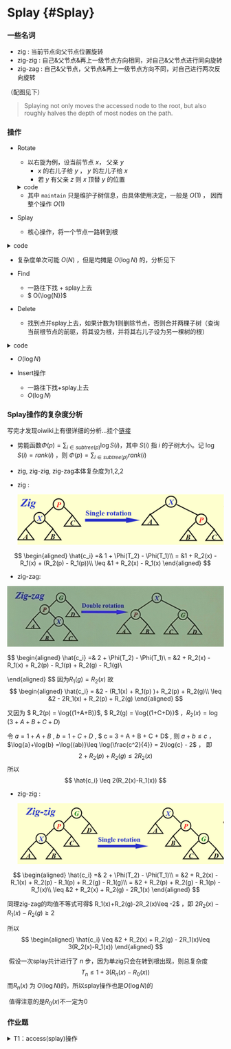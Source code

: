 # Splay {#Splay}

### 一些名词

- zig : 当前节点向父节点位置旋转
- zig-zig : 自己&父节点&再上一级节点方向相同，对自己&父节点进行同向旋转
- zig-zag : 自己&父节点，父节点&再上一级节点方向不同，对自己进行两次反向旋转

（配图见下）

> Splaying not only moves the accessed node to the root, but also roughly halves the depth of most nodes on the path.

### 操作

- Rotate

  - 以右旋为例，设当前节点 $x$， 父亲 $y$
    - $x$ 的右儿子给 $y$ ， $y$ 的左儿子给 $x$
    - 若 $y$ 有父亲 $z$ 则 $x$ 顶替 $y$ 的位置

  <details>
  	<summary> code </summary>
  	<pre><code>
    void Rotate(int x) {
      int y = fa[x], z = fa[y], chk = get(x);
      ch[y][chk] = ch[x][chk ^ 1];
      if (ch[x][chk ^ 1]) fa[ch[x][chk ^ 1]] = y;
      ch[x][chk ^ 1] = y;
      fa[y] = x;
      fa[x] = z;
      if (z) ch[z][y == ch[z][1]] = x;
      maintain(y);
      maintain(x);
    }
    </code></pre>
  </details>


  - 其中 `maintain` 只是维护子树信息，由具体使用决定，一般是 $O(1)$ ， 因而整个操作 $O(1)$ 


- Splay

  - 核心操作，将一个节点一路转到根

<details>
	<summary> code </summary>
	<pre><code>
  bool get(int x) { return x == ch[fa[x]][1]; }
  void Splay(int x) {
    for (int f = fa[x]; f = fa[x], f; rotate(x))
      if (fa[f]) Rotate(get(x) == get(f) ? f : x);
    rt = x;
  }
    </code></pre>
</details>


  - 复杂度单次可能 $O(N)$ ，但是均摊是 $O(\log N)$ 的，分析见下
- Find

  - 一路往下找 + splay上去
  - $ O(\log{N})$ 
- Delete

  - 找到点并splay上去，如果计数为1则删除节点，否则合并两棵子树（查询当前根节点的前驱，将其设为根，并将其右儿子设为另一棵树的根）

<details>
	<summary> code </summary>
	<pre><code>  void Delete(int k) {
    Find(k);
    if (cnt[rt] > 1) {
      cnt[rt]--;
      Maintain(rt);
      return;
    }
    if (!ch[rt][0] && !ch[rt][1]) {
      Clear(rt);
      rt = 0;
      return;
    }
    if (!ch[rt][0]) {
      int cur = rt;
      rt = ch[rt][1];
      fa[rt] = 0;
      Clear(cur);
      return;
    }
    if (!ch[rt][1]) {
      int cur = rt;
      rt = ch[rt][0];
      fa[rt] = 0;
      Clear(cur);
      return;
    }
    int cur = rt, x = Pre();
    fa[ch[cur][1]] = x;
    ch[x][1] = ch[cur][1];
    Clear(cur);
    Maintain(rt);
  }
    </code></pre>
</details>


  - $O(\log N)$

- Insert操作

  - 一路往下找+splay上去
  - $O(\log{N})$

### Splay操作的复杂度分析

写完才发现oiwiki上有很详细的分析...挂个[链接](https://oi-wiki.org/ds/splay/#时间复杂度)

- 势能函数$\Phi(p) =\sum_{i\in subtree(p)} \log{S(i)}$，其中 $S(i)$ 指 $i$ 的子树大小。记 $\log{S(i)} = rank(i)$ ，则 $\Phi(p)=\sum_{i\in subtree(p)} rank(i)$

- zig, zig-zig, zig-zag本体复杂度为1,2,2

- zig : 

  <img src="/img/ads/ads-SplayZig.png" alt="ads-SplayZig" style="zoom:67%;" />


$$
  \begin{aligned}
  \hat{c_i} =& 1 + \Phi(T_2) - \Phi(T_1)\\
   = &1 + R_2(x) - R_1(x) + (R_2(p) - R_1(p))\\
   \leq &1 + R_2(x) - R_1(x)
   \end{aligned}
$$

- zig-zag: 

<img src="/img/ads/ads-SplayZigZag.jpg" alt="ads-SplayZigZag" style="zoom:67%;" />


$$
\begin{aligned}
 \hat{c_i} =& 2 + \Phi(T_2) - \Phi(T_1)\\
   = &2 + R_2(x) - R_1(x) + R_2(p) - R_1(p) + R_2(g) - R_1(g)\\
  
\end{aligned}
$$
  因为$R_1(g) = R_2(x)$
  故
$$
\begin{aligned}
\hat{c_i} = &2 - (R_1(x) + R_1(p) )+ R_2(p)  + R_2(g)\\
  \leq &2 - 2R_1(x) + R_2(p) + R_2(g)
\end{aligned}
$$

  又因为 $ R_2(p) = \log{(1+A+B)}$, $ R_2(g) = \log{(1+C+D)}$ ，$R_2(x) = \log(3+A+B+C+D)$

  令 $a = 1+A+B$ , $b = 1 + C + D$  , $ c = 3 + A + B + C + D$ , 则 $a+b\leq c$ ，$\log{a}+\log{b} =\log{(ab)}\leq \log{\frac{c^2}{4}} = 2\log{c} - 2$ ， 即 
$$
2+R_2(p)+R_2(g)\leq 2R_2(x)
$$
  所以
$$
\hat{c_i} \leq 2(R_2(x)-R_1(x))
$$

- zig-zig : 

  <img src="/img/ads/ads-SplayZigZig.png" alt="ads-SplayZigzig" style="zoom:67%;" />


$$
  \begin{aligned}
  \hat{c_i} =& 2 + \Phi(T_2) - \Phi(T_1)\\
   = &2 + R_2(x) - R_1(x) + R_2(p) - R_1(p) + R_2(g) - R_1(g)\\
   = &2 + R_2(p) + R_2(g) - R_1(p) - R_1(x)\\
   \leq &2 + R_2(x) + R_2(g) - 2R_1(x)
   \end{aligned}
$$

  同理zig-zag的均值不等式可得$ R_1(x)+R_2(g)-2R_2(x)\leq -2$ ，即 $2R_2(x) - R_1(x) - R_2(g)\ge 2$

  所以
$$
  \begin{aligned}
  \hat{c_i} \leq &2 + R_2(x) + R_2(g) - 2R_1(x)\leq 3(R_2(x)-R_1(x))
  \end{aligned}
$$

​		假设一次splay共计进行了 $n$ 步，因为单zig只会在转到根出现，则总复杂度
$$
T_n \leq 1+3(R_n(x)-R_0(x))
$$
​		而$R_n(x)$ 为 $O(\log{N})$的，所以splay操作也是$O(\log{N})$的

​		值得注意的是$R_0(x)$不一定为0

### 作业题

<details>
	<summary> T1：access(splay)操作 </summary>
	<img src="/img/ads/Splay-T1.jpg" alt="RBT-T1" />
    <pre>Tips:与父亲同向则先转父亲，否则先转自己（然后都要转一次自己）</pre>
</details>